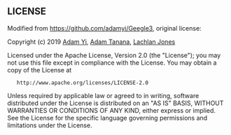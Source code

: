 ## LICENSE

Modified from https://github.com/adamyi/Geegle3, original license:

Copyright (c) 2019 [Adam Yi](mailto:i@adamyi.com), [Adam Tanana](mailto:adam@tanana.io), [Lachlan Jones](mailto:contact@lachjones.com)

   Licensed under the Apache License, Version 2.0 (the "License");
   you may not use this file except in compliance with the License.
   You may obtain a copy of the License at

       http://www.apache.org/licenses/LICENSE-2.0

   Unless required by applicable law or agreed to in writing, software
   distributed under the License is distributed on an "AS IS" BASIS,
   WITHOUT WARRANTIES OR CONDITIONS OF ANY KIND, either express or implied.
   See the License for the specific language governing permissions and
   limitations under the License.
